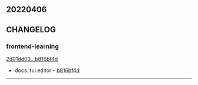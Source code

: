 ## 20220406

## CHANGELOG

### frontend-learning

[2d01dd03...b816bf4d](https://github.com/zhbhun/frontend-learning/compare/2d01dd03...b816bf4d)

* docs: tui.editor - [b816bf4d](https://github.com/zhbhun/frontend-learning/commit/b816bf4d44446ab2563eba462543287405451d7b)

---

